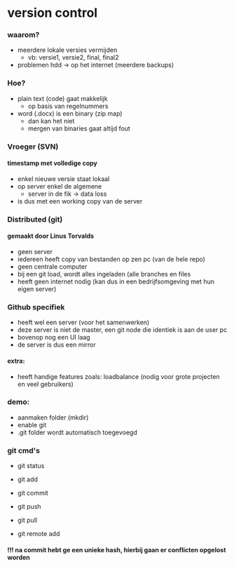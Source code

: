 # version control

### waarom?
- meerdere lokale versies vermijden
  - vb: versie1, versie2, final, final2
- problemen hdd -> op het internet (meerdere backups)

### Hoe?
- plain text (code) gaat makkelijk
  - op basis van regelnummers
- word (.docx) is een binary (zip map)
  - dan kan het niet
  - mergen van binaries gaat altijd fout

### Vroeger (SVN)
#### timestamp met volledige copy
- enkel nieuwe versie staat lokaal
- op server enkel de algemene
  - server in de fik -> data loss
- is dus met een working copy van de server

### Distributed (git)
#### gemaakt door Linus Torvalds
- geen server
- iedereen heeft copy van bestanden op zen pc (van de hele repo)
- geen centrale computer
- bij een git load, wordt alles ingeladen (alle branches en files
- heeft geen internet nodig (kan dus in een bedrijfsomgeving met hun eigen server)

### Github specifiek
- heeft wel een server (voor het samenwerken)
- deze server is niet de master, een git node die identiek is aan de user pc
- bovenop nog een UI laag
- de server is dus een mirror
#### extra:
- heeft handige features zoals: loadbalance (nodig voor grote projecten en veel gebruikers)

### demo:
- aanmaken folder (mkdir)
- enable git
- .git folder wordt automatisch toegevoegd

### git cmd's
- git status
- git add
- git commit
- git push
- git pull

- git remote add <name> <url>
  
#### !!! na commit hebt ge een unieke hash, hierbij gaan er conflicten opgelost worden
